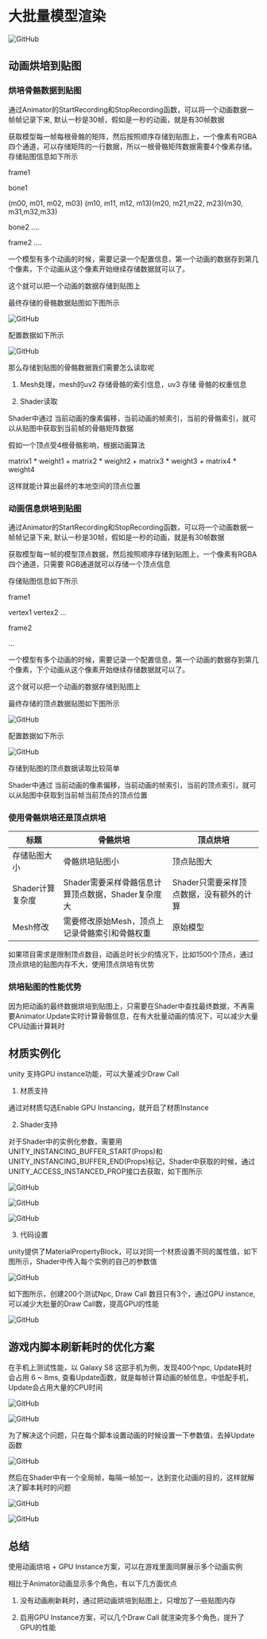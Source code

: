 
# 大批量模型渲染

![GitHub](https://github.com/xieliujian/UnityDemo_GpuSkin/blob/main/Video/1.png?raw=true)

## 动画烘培到贴图

### 烘培骨骼数据到贴图

通过Animator的StartRecording和StopRecording函数，可以将一个动画数据一帧帧记录下来, 默认一秒是30帧，假如是一秒的动画，就是有30帧数据
 
获取模型每一帧每根骨骼的矩阵，然后按照顺序存储到贴图上，一个像素有RGBA四个通道，可以存储矩阵的一行数据，所以一根骨骼矩阵数据需要4个像素存储。存储贴图信息如下所示
 
frame1

bone1
 
(m00, m01, m02, m03) (m10, m11, m12, m13)(m20, m21,m22, m23)(m30, m31,m32,m33)
 
bone2 ....
 
frame2 ....

一个模型有多个动画的时候，需要记录一个配置信息，第一个动画的数据存到第几个像素，下个动画从这个像素开始继续存储数据就可以了。

这个就可以把一个动画的数据存储到贴图上

最终存储的骨骼数据贴图如下图所示

![GitHub](https://github.com/xieliujian/UnityDemo_GpuSkin/blob/main/Video/2.png?raw=true)

配置数据如下所示

![GitHub](https://github.com/xieliujian/UnityDemo_GpuSkin/blob/main/Video/3.png?raw=true)

那么存储到贴图的骨骼数据我们需要怎么读取呢

1. Mesh处理，mesh的uv2 存储骨骼的索引信息，uv3 存储 骨骼的权重信息

2. Shader读取

Shader中通过 当前动画的像素偏移，当前动画的帧索引，当前的骨骼索引，就可以从贴图中获取到当前帧的骨骼矩阵数据

假如一个顶点受4根骨骼影响，根据动画算法

matrix1 * weight1 + matrix2 * weight2 + matrix3 * weight3 + matrix4 * weight4

这样就能计算出最终的本地空间的顶点位置

### 动画信息烘培到贴图

通过Animator的StartRecording和StopRecording函数，可以将一个动画数据一帧帧记录下来, 默认一秒是30帧，假如是一秒的动画，就是有30帧数据

获取模型每一帧的模型顶点数据，然后按照顺序存储到贴图上，一个像素有RGBA四个通道，只需要
RGB通道就可以存储一个顶点信息

存储贴图信息如下所示

frame1

vertex1 vertex2 ...

frame2 

...

一个模型有多个动画的时候，需要记录一个配置信息，第一个动画的数据存到第几个像素，下个动画从这个像素开始继续存储数据就可以了。

这个就可以把一个动画的数据存储到贴图上

最终存储的顶点数据贴图如下图所示

![GitHub](https://github.com/xieliujian/UnityDemo_GpuSkin/blob/main/Video/4.png?raw=true)

配置数据如下所示

![GitHub](https://github.com/xieliujian/UnityDemo_GpuSkin/blob/main/Video/5.png?raw=true)

存储到贴图的顶点数据读取比较简单

Shader中通过 当前动画的像素偏移，当前动画的帧索引，当前的顶点索引，就可以从贴图中获取到当前帧当前顶点的顶点位置

### 使用骨骼烘培还是顶点烘培

标题  |   骨骼烘培 | 顶点烘培
----  |  ----   |  ---
存储贴图大小 | 骨骼烘培贴图小 | 顶点贴图大
Shader计算复杂度 | Shader需要采样骨骼信息计算顶点数据，Shader复杂度大 |  Shader只需要采样顶点数据，没有额外的计算
Mesh修改 | 需要修改原始Mesh，顶点上记录骨骼索引和骨骼权重 | 原始模型

如果项目需求是限制顶点数目，动画总时长少的情况下，比如1500个顶点，通过顶点烘培的贴图内存不大，使用顶点烘培有优势

### 烘培贴图的性能优势

因为把动画的最终数据烘培到贴图上，只需要在Shader中查找最终数据，不再需要Animator.Update实时计算骨骼信息，在有大批量动画的情况下，可以减少大量CPU动画计算耗时

## 材质实例化

unity 支持GPU instance功能，可以大量减少Draw Call

1. 材质支持

通过对材质勾选Enable GPU Instancing，就开启了材质Instance

2.  Shader支持

对于Shader中的实例化参数，需要用UNITY_INSTANCING_BUFFER_START(Props)和UNITY_INSTANCING_BUFFER_END(Props)标记，Shader中获取的时候，通过UNITY_ACCESS_INSTANCED_PROP接口去获取，如下图所示

![GitHub](https://github.com/xieliujian/UnityDemo_GpuSkin/blob/main/Video/6.png?raw=true)

![GitHub](https://github.com/xieliujian/UnityDemo_GpuSkin/blob/main/Video/7.png?raw=true)

![GitHub](https://github.com/xieliujian/UnityDemo_GpuSkin/blob/main/Video/8.png?raw=true)

3. 代码设置

unity提供了MaterialPropertyBlock，可以对同一个材质设置不同的属性值，如下图所示，Shader中传入每个实例的自己的参数值

![GitHub](https://github.com/xieliujian/UnityDemo_GpuSkin/blob/main/Video/9.png?raw=true)

如下图所示，创建200个测试Npc, Draw Call 数目只有3个，通过GPU instance, 可以减少大批量的Draw Call数，提高GPU的性能

![GitHub](https://github.com/xieliujian/UnityDemo_GpuSkin/blob/main/Video/10.png?raw=true)

## 游戏内脚本刷新耗时的优化方案

在手机上测试性能，以 Galaxy S8 这部手机为例，发现400个npc, Update耗时会占用 6 ~ 8ms, 
查看Update函数，就是每帧计算动画的帧信息，中低配手机，Update会占用大量的CPU时间

![GitHub](https://github.com/xieliujian/UnityDemo_GpuSkin/blob/main/Video/11.png?raw=true)

![GitHub](https://github.com/xieliujian/UnityDemo_GpuSkin/blob/main/Video/12.png?raw=true)

为了解决这个问题，只在每个脚本设置动画的时候设置一下参数值，去掉Update函数

![GitHub](https://github.com/xieliujian/UnityDemo_GpuSkin/blob/main/Video/13.png?raw=true)

然后在Shader中有一个全局帧，每隔一帧加一，达到变化动画的目的，这样就解决了脚本耗时的问题

![GitHub](https://github.com/xieliujian/UnityDemo_GpuSkin/blob/main/Video/14.png?raw=true)

![GitHub](https://github.com/xieliujian/UnityDemo_GpuSkin/blob/main/Video/15.png?raw=true)

## 总结

使用动画烘培 + GPU Instance方案，可以在游戏里面同屏展示多个动画实例

相比于Animator动画显示多个角色，有以下几方面优点

1. 没有动画刷新耗时，通过把动画烘培到贴图上，只增加了一些贴图内存

2. 启用GPU Instance方案，可以几个Draw Call 就渲染完多个角色，提升了GPU的性能

